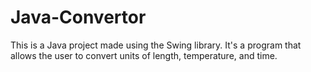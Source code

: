 # Java-Convertor
This is a Java project made using the Swing library. It's a program that allows the user to convert units of length, temperature, and time.

